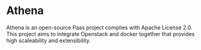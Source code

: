 # Athena
Athena is an open-source Paas project complies with Apache License 2.0. This project aims to integrate Openstack and docker together that provides high scaleability and extensibility. 
